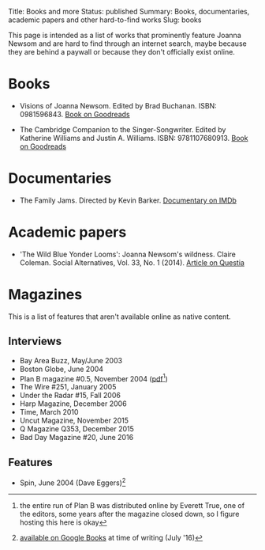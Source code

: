 Title: Books and more
Status: published
Summary: Books, documentaries, academic papers and other hard-to-find works
Slug: books

This page is intended as a list of works that prominently feature Joanna Newsom and are hard to find through an internet search, maybe because they are behind a paywall or because they don't officially exist online.

# Books #

  * Visions of Joanna Newsom. Edited by Brad Buchanan. ISBN: 0981596843. [Book on Goodreads][gr-voj]

  * The Cambridge Companion to the Singer-Songwriter. Edited by Katherine Williams and Justin A. Williams. ISBN: 9781107680913. [Book on Goodreads][gr-ccss]

[gr-voj]:https://www.goodreads.com/book/show/7722143-visions-of-joanna-newsom
[gr-ccss]:https://www.goodreads.com/book/show/28148090-the-cambridge-companion-to-the-singer-songwriter

# Documentaries #

  * The Family Jams. Directed by Kevin Barker. [Documentary on IMDb][imdb-fj]

[imdb-fj]: http://www.imdb.com/title/tt1600060/

# Academic papers #

 * 'The Wild Blue Yonder Looms': Joanna Newsom's wildness. Claire Coleman. Social Alternatives, Vol. 33, No. 1 (2014). [Article on Questia][questia-coleman]

[questia-coleman]: https://www.questia.com/library/journal/1P3-3340781411/the-wild-blue-yonder-looms-joanna-newsom-s-wildness

# Magazines #

This is a list of features that aren't available online as native content.

## Interviews ##

 * Bay Area Buzz, May/June 2003
 * Boston Globe, June 2004
 * Plan B magazine #0.5, November 2004 ([pdf]({filename}/pdfs/planb-issue0.5.pdf)[^planb])
 * The Wire #251, January 2005
 * Under the Radar #15, Fall 2006
 * Harp Magazine, December 2006
 * Time, March 2010
 * Uncut Magazine, November 2015
 * Q Magazine Q353, December 2015
 * Bad Day Magazine #20, June 2016
 
## Features ##

 * Spin, June 2004 (Dave Eggers)[^spin]
 
[^planb]: the entire run of Plan B was distributed online by Everett True, one of the editors, some years after the magazine closed down, so I figure hosting this here is okay
[^spin]: [available on Google Books](https://books.google.co.uk/books?id=UAUQ04BGfpUC&lpg=PA60&ots=c2Zx8h9atL&dq=spin%20newsom%20eggers&pg=PA60#v=onepage&q&f=false) at time of writing (July '16)



